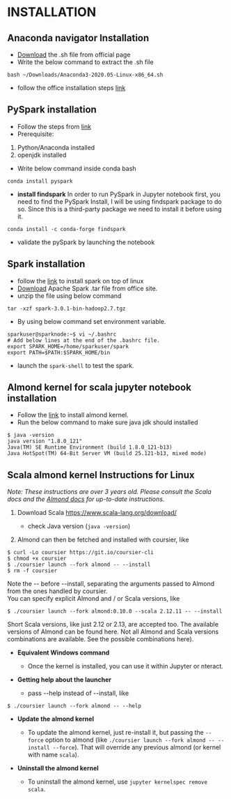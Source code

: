 # INSTALLATION

## Anaconda navigator Installation
* [Download](https://repo.anaconda.com/archive/Anaconda3-2023.07-2-Linux-x86_64.sh) the .sh file from official page
* Write the below command to extract the .sh file</br>
```
bash ~/Downloads/Anaconda3-2020.05-Linux-x86_64.sh 
```
* follow the office installation steps [link](https://docs.anaconda.com/free/anaconda/install/linux/)

## PySpark installation
* Follow the steps from [link](https://sparkbyexamples.com/pyspark/install-pyspark-in-anaconda-jupyter-notebook/)
* Prerequisite:
1. Python/Anaconda installed
2. openjdk installed
* Write below command inside conda bash
```
conda install pyspark
```
* **install findspark** In order to run PySpark in Jupyter notebook first, you need to find the PySpark Install, I will be using findspark package to do so. Since this is a third-party package we need to install it before using it.

```
conda install -c conda-forge findspark
```
* validate the pySpark by launching the notebook

## Spark installation
* follow the [link](https://sparkbyexamples.com/spark/spark-installation-on-linux-ubuntu/) to install spark on top of linux
* [Download](https://www.apache.org/dyn/closer.lua/spark/spark-3.4.1/spark-3.4.1-bin-hadoop3.tgz) Apache Spark .tar file from office site.
* unzip the file using below command
```
tar -xzf spark-3.0.1-bin-hadoop2.7.tgz
```
* By using below command set environment variable.
```
sparkuser@sparknode:~$ vi ~/.bashrc
# Add below lines at the end of the .bashrc file.
export SPARK_HOME=/home/sparkuser/spark
export PATH=$PATH:$SPARK_HOME/bin
```
* launch the `spark-shell` to test the spark.

## Almond kernel for scala jupyter notebook installation
* Follow the [link](https://almond.sh/docs/quick-start-install) to install almond kernel.
* Run the below command to make sure java jdk should installed
```
$ java -version
java version "1.8.0_121"
Java(TM) SE Runtime Environment (build 1.8.0_121-b13)
Java HotSpot(TM) 64-Bit Server VM (build 25.121-b13, mixed mode)
```


## Scala almond kernel Instructions for Linux

*Note: These instructions are over 3 years old. Please consult the Scala docs and
the [Almond docs](https://almond.sh/docs/quick-start-install) for up-to-date instructions.*

1. Download Scala https://www.scala-lang.org/download/

   - check Java version (`java -version`)

2. Almond can then be fetched and installed with coursier, like
```
$ curl -Lo coursier https://git.io/coursier-cli
$ chmod +x coursier
$ ./coursier launch --fork almond -- --install
$ rm -f coursier
```

Note the -- before --install, separating the arguments passed to Almond from the ones handled by coursier.  
You can specify explicit Almond and / or Scala versions, like
```
$ ./coursier launch --fork almond:0.10.0 --scala 2.12.11 -- --install
```

Short Scala versions, like just 2.12 or 2.13, are accepted too. The available versions of Almond can be found here. Not all Almond and Scala versions combinations are available. See the possible combinations here).

* **Equivalent Windows command**  
    - Once the kernel is installed, you can use it within Jupyter or nteract.

* **Getting help about the launcher**  
    - pass --help instead of --install, like
```
$ ./coursier launch --fork almond -- --help
```

* **Update the almond kernel**  
    - To update the almond kernel, just re-install it, but passing the `--force` option to almond (like `./coursier launch --fork almond -- --install --force`). That will override any previous almond (or kernel with name `scala`).

* **Uninstall the almond kernel**  
    - To uninstall the almond kernel, use `jupyter kernelspec remove scala`.
